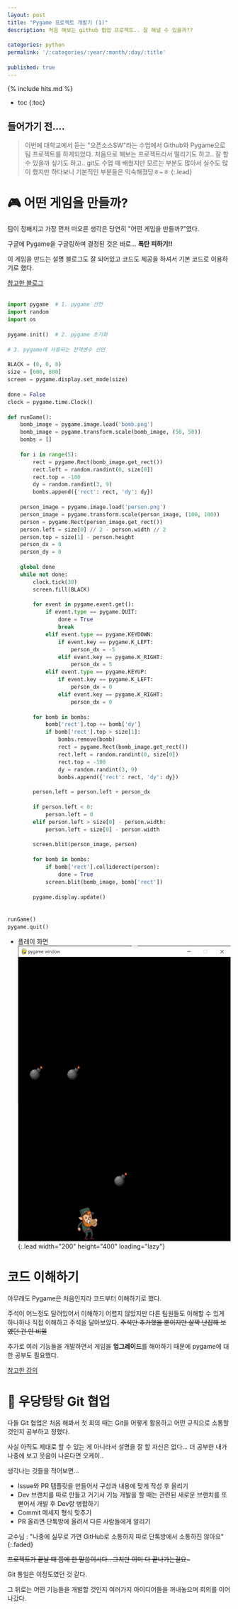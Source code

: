 ```yaml
---
layout: post
title: "Pygame 프로젝트 개발기 (1)"
description: 처음 해보는 github 협업 프로젝트.. 잘 해낼 수 있을까??

categories: python
permalink: '/:categories/:year/:month/:day/:title'

published: true
---
```

{% include hits.md %}



* toc
{:toc}



## 들어가기 전....
> 이번에 대학교에서 듣는 "오픈소스SW"라는 수업에서 Github와 Pygame으로 팀 프로젝트를 하게되었다.
> 처음으로 해보는 프로젝트라서 떨리기도 하고.. 잘 할 수 있을까 싶기도 하고..
> git도 수업 때 배웠지만 모르는 부분도 많아서 실수도 많이 했지만 하다보니 기본적인 부분들은 익숙해졌당ㅎ~ㅎ
{:.lead}


# 🎮 어떤 게임을 만들까?
팀이 정해지고 가장 먼저 떠오른 생각은 당연히 "어떤 게임을 만들까?"였다.

구글에 Pygame을 구글링하며 결정된 것은 바로... **폭탄 피하기!!**

이 게임을 만드는 설명 블로그도 잘 되어있고 코드도 제공을 하셔서 기본 코드로 이용하기로 했다.

[참고한 블로그](https://ai-creator.tistory.com/529)



```Python

import pygame  # 1. pygame 선언
import random
import os

pygame.init()  # 2. pygame 초기화

# 3. pygame에 사용되는 전역변수 선언

BLACK = (0, 0, 0)
size = [600, 800]
screen = pygame.display.set_mode(size)

done = False
clock = pygame.time.Clock()

def runGame():
    bomb_image = pygame.image.load('bomb.png')
    bomb_image = pygame.transform.scale(bomb_image, (50, 50))
    bombs = []

    for i in range(5):
        rect = pygame.Rect(bomb_image.get_rect())
        rect.left = random.randint(0, size[0])
        rect.top = -100
        dy = random.randint(3, 9)
        bombs.append({'rect': rect, 'dy': dy})

    person_image = pygame.image.load('person.png')
    person_image = pygame.transform.scale(person_image, (100, 100))
    person = pygame.Rect(person_image.get_rect())
    person.left = size[0] // 2 - person.width // 2
    person.top = size[1] - person.height
    person_dx = 0
    person_dy = 0

    global done
    while not done:
        clock.tick(30)
        screen.fill(BLACK)

        for event in pygame.event.get():
            if event.type == pygame.QUIT:
                done = True
                break
            elif event.type == pygame.KEYDOWN:
                if event.key == pygame.K_LEFT:
                    person_dx = -5
                elif event.key == pygame.K_RIGHT:
                    person_dx = 5
            elif event.type == pygame.KEYUP:
                if event.key == pygame.K_LEFT:
                    person_dx = 0
                elif event.key == pygame.K_RIGHT:
                    person_dx = 0

        for bomb in bombs:
            bomb['rect'].top += bomb['dy']
            if bomb['rect'].top > size[1]:
                bombs.remove(bomb)
                rect = pygame.Rect(bomb_image.get_rect())
                rect.left = random.randint(0, size[0])
                rect.top = -100
                dy = random.randint(3, 9)
                bombs.append({'rect': rect, 'dy': dy})

        person.left = person.left + person_dx

        if person.left < 0:
            person.left = 0
        elif person.left > size[0] - person.width:
            person.left = size[0] - person.width

        screen.blit(person_image, person)

        for bomb in bombs:
            if bomb['rect'].colliderect(person):
                done = True
            screen.blit(bomb_image, bomb['rect'])

        pygame.display.update()


runGame()
pygame.quit()
```

- 플레이 화면
![게임 플레이](/_posts/python/pygame1/playing.png){:.lead width="200" height="400" loading="lazy"}



# 코드 이해하기
아무래도 Pygame은 처음인지라 코드부터 이해하기로 했다.

주석이 어느정도 달려있어서 이해하기 어렵지 않았지만 다른 팀원들도 이해할 수 있게 하나하나 직접 이해하고 주석을 달아보았다.
~~주석만 추가했을 뿐이지만 살짝 난잡해 보였던 건 안 비밀~~

추가로 여러 기능들을 개발하면서 게임을 **업그레이드**를 해야하기 때문에 pygame에 대한 공부도 필요했다.

[참고한 강의](https://www.youtube.com/watch?v=j4J6m81ccto&list=PL1jdJcP6uQtudj1sjGUZNA_4TkgJaYKC3)

# 👥 우당탕탕 Git 협업
다들 Git 협업은 처음 해봐서 첫 회의 때는 Git을 어떻게 활용하고 어떤 규칙으로 소통할 것인지 공부하고 정했다.

사실 아직도 제대로 할 수 있는 게 아니라서 설명을 잘 할 자신은 없다... 더 공부한 내가 나중에 보고 웃음이 나온다면 오케이..

생각나는 것들을 적어보면...
- Issue와 PR 템플릿을 만들어서 구성과 내용에 맞게 작성 후 올리기
- Dev 브랜치를 따로 만들고 거기서 기능 개발을 할 때는 관련된 새로운 브랜치를 또 뻗어서 개발 후 Dev랑 병합하기
- Commit 메세지 형식 맞추기
- PR 올리면 단톡방에 올려서 다른 사람들에게 알리기

교수님 : "나중에 실무로 가면 GitHub로 소통하지 따로 단톡방에서 소통하진 않아요"
{:.faded}

~~프로젝트가 끝날 때 쯤에 한 말씀이시다.. 그치만 이미 다 끝나가는걸요~~~

Git 통일은 이정도였던 것 같다.

그 뒤로는 어떤 기능들을 개발할 것인지 여러가지 아이디어들을 꺼내놓으며 회의를 이어나갔다.